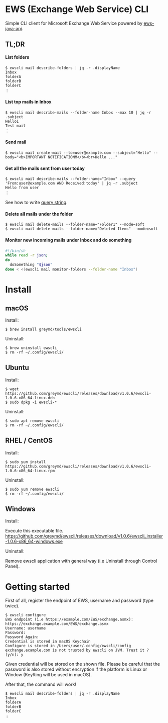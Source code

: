 # EWS (Exchange Web Service) CLI

Simple CLI client for Microsoft Exchange Web Service powered by [ews-java-api](https://github.com/OfficeDev/ews-java-api).

## TL;DR

#### List folders

```
$ ewscli mail describe-folders | jq -r .displayName
Inbox
folderA
folderB
folderC
︙
```

#### List top mails in Inbox

```
$ ewscli mail describe-mails --folder-name Inbox --max 10 | jq -r .subject
Hello1
Test mail
︙
```

#### Send mail

```
$ ewscli mail create-mail --to=user@example.com --subject="Hello" --body="<b>IMPORTANT NOTIFICATIONM</b><br>Hello ..."
```

#### Get all the mails sent from user today

```
$ ewscli mail describe-mails --folder-name="Inbox" --query 'From:user@example.com AND Received:today' | jq -r .subject
Hello from user
︙
```

See how to write [query string](https://docs.microsoft.com/en-us/exchange/client-developer/web-service-reference/querystring-querystringtype).

#### Delete all mails under the folder

```
$ ewscli mail delete-mails --folder-name="Folder1" --mode=soft
$ ewscli mail delete-mails --folder-name="Deleted Items" --mode=soft
```

#### Monitor new incoming mails under Inbox and do something

```bash
#!/bin/sh
while read -r json;
do
  doSomething "$json"
done < <(ewscli mail monitor-folders --folder-name "Inbox")
```

# Install

## macOS

Install:

```
$ brew install greymd/tools/ewscli
```

Uninstall:

```
$ brew uninstall ewscli
$ rm -rf ~/.config/ewscli/
```

## Ubuntu

Install:

```
$ wget https://github.com/greymd/ewscli/releases/download/v1.0.6/ewscli-1.0.6-x86_64-linux.deb
$ sudo dpkg -i ewscli-*
```

Uninstall:

```
$ sudo apt remove ewscli
$ rm -rf ~/.config/ewscli/
```

## RHEL / CentOS

Install:

```
$ sudo yum install https://github.com/greymd/ewscli/releases/download/v1.0.6/ewscli-1.0.6-x86_64-linux.rpm
```

Uninstall:

```
$ sudo yum remove ewscli
$ rm -rf ~/.config/ewscli/
```

## Windows

Install:

Execute this executable file.
https://github.com/greymd/ewscli/releases/download/v1.0.6/ewscli_installer-1.0.6-x86_64-windows.exe

Uninstall:

Remove ewscli application with general way (i.e Uninstall through Control Panel).

# Getting started

First of all, register the endpoint of EWS, username and password (type twice).

```
$ ewscli configure
EWS endpoint (i.e https://example.com/EWS/exchange.asmx): https://exchange.example.com/EWS/exchange.asmx
Username: username
Password:
Password Again:
Credential is stored in macOS Keychain
Configure is stored in /Users/user/.config/ewscli/config
exchange.example.com is not trusted by ewscli on JVM. Trust it ? [y/n]: y
```

Given credential will be stored on the shown file.
Please be careful that the password is also stored without encryption if the platform is Linux or Window (KeyRing will be used in macOS).

After that, the command will work!

```
$ ewscli mail describe-folders | jq -r .displayName
Inbox
folderA
folderB
folderC
︙
```
